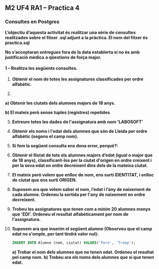 ## M2 UF4 RA1 – Practica 4

### Consultes en Postgres

**L’objectiu d’aquesta activitat és realitzar una sèrie de consultes realitzades sobre el**
**fitxer .sql adjunt a la pràctica. El nom del fitxer és practica.sql**

**No s’acceptaran entregues fora de la data establerta sí no és amb justificació mèdica**
**o qüestions de força major.**

#### 1 – Realitza les següents consultes.

1. **Obtenir el nom de totes les assignatures classificades per ordre alfabètic.**

2. 

   **a) Obtenir les ciutats dels alumnes majors de 18 anys.**

   **b) El mateix però sense tuples (registres) repetides**

3. **Extreure totes les dades de l'assignatura amb nom 'LABOSOFT'**

4. **Obtenir els noms i l'edat dels alumnes que són de Lleida per ordre alfabètic (segons el camp nom).**

5. **Si fem la següent consulta ens dona error, perquè?:**

6. **Obtenir el llistat de tots els alumnes majors d’edat (igual o major que de 18 anys), classificant-los per la ciutat d'origen en ordre creixent i per la seva edat en ordre decreixent dins dels de la mateixa ciutat.**

7. **El mateix però volem que enlloc de nom, ens surti IDENTITAT, i enlloc de ciutat que ens surti ORIGEN.**

8.  **Suposem ara que volem saber el nom, l’edat i l’any de naixement de cada alumne. Ordeneu la sortida per l'any de naixement en ordre decreixent.**

9. **Trobeu les assignatures que tenen com a mínim 20 alumnes menys que 'EDI'. Ordeneu el resultat alfabèticament per nom de l'assignatura.**

10. **Suposem ara que inserim el següent alumne (Observeu que el camp edat no s'omple, per tant tindrà valor nul):** 

    ```sql
    INSERT INTO Alumne (nom, ciutat) VALUES('Pere', 'Tremp');
    ```

    **a) Trobar el nom dels alumnes que no tenen edat. Ordeneu el resultat pel camp nom.**
    **b) Trobeu ara els noms dels alumnes que si que tenen edat.**
